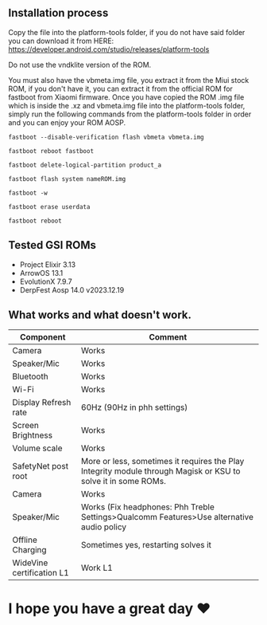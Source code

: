 ## Installation process

Copy the file into the platform-tools folder, if you do not have said folder you can download it from HERE: https://developer.android.com/studio/releases/platform-tools

Do not use the vndklite version of the ROM.

You must also have the vbmeta.img file, you extract it from the Miui stock ROM, if you don't have it, you can extract it from the official ROM for fastboot from Xiaomi firmware. Once you have copied the ROM .img file which is inside the .xz and vbmeta.img file into the platform-tools folder, simply run the following commands from the platform-tools folder in order and you can enjoy your ROM AOSP.

`fastboot --disable-verification flash vbmeta vbmeta.img`

`fastboot reboot fastboot`

`fastboot delete-logical-partition product_a`

`fastboot flash system nameROM.img`

`fastboot -w`

`fastboot erase userdata`

`fastboot reboot`

## Tested GSI ROMs
* Project Elixir 3.13
* ArrowOS 13.1
* EvolutionX 7.9.7
* DerpFest Aosp 14.0 v2023.12.19

## What works and what doesn't work.

| Component | Comment |
| --- | --- |
| Camera | Works |
| Speaker/Mic | Works |
| Bluetooth | Works |
| Wi-Fi | Works |
| Display Refresh rate | 60Hz (90Hz in phh settings) |
| Screen Brightness | Works |
| Volume scale | Works |
| SafetyNet post root | More or less, sometimes it requires the Play Integrity module through Magisk or KSU to solve it in some ROMs. |
| Camera | Works |
| Speaker/Mic | Works (Fix headphones: Phh Treble Settings>Qualcomm Features>Use alternative audio policy |
| Offline Charging | Sometimes yes, restarting solves it |
| WideVine certification L1 | Work L1 |

# I hope you have a great day ❤️